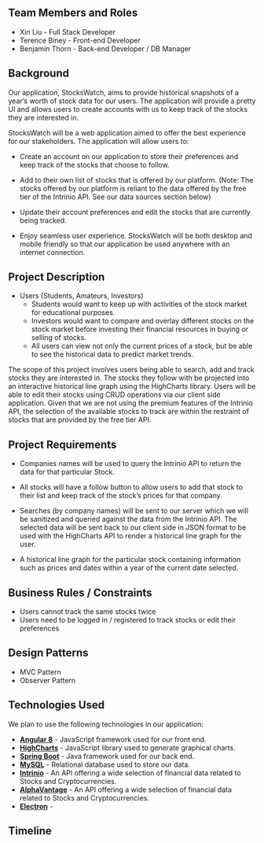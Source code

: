 ## Team Members and Roles

* Xin Liu - Full Stack Developer
* Terence Biney - Front-end Developer  
* Benjamin Thorn - Back-end Developer / DB Manager

## Background

Our application, StocksWatch, aims to provide historical snapshots of a year’s worth of stock data for our users. The application will provide a pretty UI and allows users to create accounts with us to keep track of the stocks they are interested in.

StocksWatch will be a web application aimed to offer the best experience for our stakeholders. The application will allow users to:


* Create an account on our application to store their preferences and keep track of the stocks that choose to follow.


* Add to their own list of stocks that is offered by our platform. (Note: The stocks offered by our platform is reliant to the data offered by the free tier of the Intrinio API. See our data sources section below)


* Update their account preferences and edit the stocks that are currently being tracked. 


* Enjoy seamless user experience. StocksWatch will be both desktop and mobile friendly so that our application be used anywhere with an internet connection. 

## Project Description 

- Users (Students, Amateurs, Investors)
	- Students would want to keep up with activities of the stock market for educational purposes.
	- Investors would want to compare and overlay different stocks on the stock market before investing their financial resources in buying or selling of stocks.
	- All users can view not only the current prices of a stock, but be able to see the historical data to predict market trends.

The scope of this project involves users being able to search, add and track stocks they are interested in. The stocks they follow with be projected into an interactive historical line graph using the HighCharts library. Users will be able to edit their stocks using CRUD operations via our client side application. Given that we are not using the premium features of the Intrinio API, the selection of the available stocks to track are within the restraint of stocks that are provided by the free tier API. 

## Project Requirements

* Companies names will be used to query the Intrinio API to return the data for that particular Stock.

* All stocks will have a follow button to allow users to add that stock to their list and keep track of the stock’s prices for that company.

* Searches (by company names) will be sent to our server which we will be sanitized and queried against the data from the Intrinio API. The selected data will be sent back to our client side in JSON format to be used with the HighCharts API to render a historical line graph for the user. 

* A historical line graph for the particular stock containing information such as prices and dates within a year of the current date selected. 

## Business Rules / Constraints
* Users cannot track the same stocks twice
* Users need to be logged in / registered to track stocks or edit their preferences


## Design Patterns
* MVC Pattern
* Observer Pattern


## Technologies Used

We plan to use the following technologies in our application: 
* __[Angular 8](https://angular.io/)__ - JavaScript framework used for our front end.
* __[HighCharts](https://www.highcharts.com/)__ - JavaScript library used to generate graphical charts.
* __[Spring Boot](https://spring.io/projects/spring-boot)__ - Java framework used for our back end. 
* __[MySQL]()__ - Relational database used to store our data.
* __[Intrinio](https://intrinio.com/)__ - An API offering a wide selection of financial data related to Stocks and Cryptocurrencies.
* __[AlphaVantage]()__ - An API offering a wide selection of financial data related to Stocks and Cryptocurrencies.
* __[Electron]()__ - 



## Timeline